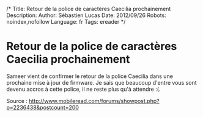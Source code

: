 /*
Title: Retour de la police de caractères Caecilia prochainement
Description: 
Author: Sébastien Lucas
Date: 2012/09/26
Robots: noindex,nofollow
Language: fr
Tags: ereader
*/
# Retour de la police de caractères Caecilia prochainement

Sameer vient de confirmer le retour de la police Caecilia dans une prochaine mise à jour de firmware. Je sais que beaucoup d'entre vous sont devenu accros à cette police, il ne reste plus qu'à attendre :(. 

Source : http://www.mobileread.com/forums/showpost.php?p=2236438&postcount=200

